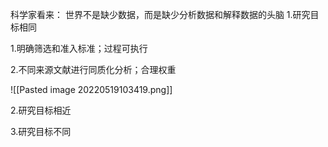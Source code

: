 科学家看来： 世界不是缺少数据，而是缺少分析数据和解释数据的头脑
1.研究目标相同

1.明确筛选和准入标准；过程可执行

2.不同来源文献进行同质化分析；合理权重

![[Pasted image 20220519103419.png]]


2.研究目标相近

3.研究目标不同